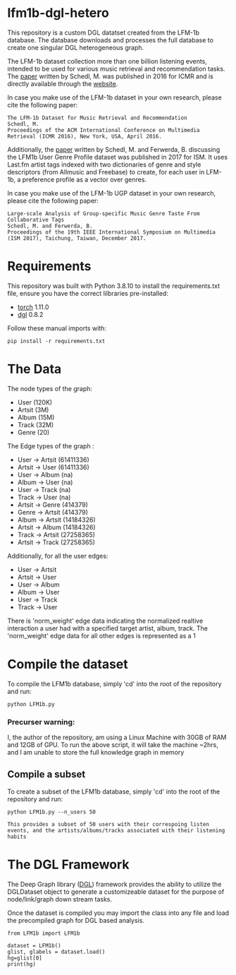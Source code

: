 # lfm1b-dgl-hetero
This repository is a custom DGL datatset created from the LFM-1b database. 
The database downloads and processes the full database to create one singular DGL heterogeneous graph.


The LFM-1b dataset collection more than one billion listening events, intended to be used for various music retrieval and recommendation tasks. 
The [paper](http://www.cp.jku.at/people/schedl/Research/Publications/pdf/schedl_icmr_2016.pdf) written by Schedl, M. was published in 2016 
for ICMR and is directly available through the [website](http://www.cp.jku.at/datasets/LFM-1b/). 

In case you make use of the LFM-1b dataset in your own research, please cite the following paper:

    The LFM-1b Dataset for Music Retrieval and Recommendation
    Schedl, M.
    Proceedings of the ACM International Conference on Multimedia Retrieval (ICMR 2016), New York, USA, April 2016.

Additionally, the [paper](http://www.cp.jku.at/people/schedl/Research/Publications/pdf/schedl_ism_mam_2017.pdf) written by Schedl, M. and Ferwerda, B. discussing
the LFM1b User Genre Profile dataset was published in 2017 for ISM. It uses Last.fm artist tags indexed with two dictionaries of genre and style descriptors 
(from Allmusic and Freebase) to create, for each user in LFM-1b, a preference profile as a vector over genres.


In case you make use of the LFM-1b UGP dataset in your own research, please cite the following paper:


    Large-scale Analysis of Group-specific Music Genre Taste From Collaborative Tags
    Schedl, M. and Ferwerda, B.
    Proceedings of the 19th IEEE International Symposium on Multimedia (ISM 2017), Taichung, Taiwan, December 2017.


# Requirements

This repository was built with Python 3.8.10 to install the requirements.txt file, ensure you have the correct lilbraries pre-installed:

- [torch](https://pytorch.org/) 1.11.0
- [dgl](https://www.dgl.ai/) 0.8.2

Follow these manual imports with:

    pip install -r requirements.txt

# The Data

The node types of the graph:
- User (120K)
- Artsit (3M)
- Album (15M)
- Track (32M)
- Genre (20)

The Edge types of the graph :
- User -> Artsit (61411336)
- Artsit -> User (61411336)
- User -> Album (na)
- Album -> User (na)
- User -> Track (na)
- Track -> User (na)
- Artsit -> Genre (414379)
- Genre -> Artsit (414379)
- Album -> Artsit (14184326)
- Artsit -> Album (14184326)
- Track -> Artsit (27258365)
- Artsit -> Track (27258365)


Additionally, for all the user edges:

- User -> Artsit
- Artsit -> User
- User -> Album 
- Album -> User 
- User -> Track 
- Track -> User

There is 'norm_weight' edge data indicating the normalized realtive interaction a user had with a specified target artist, album, track. 
The 'norm_weight' edge data for all other edges is represented as a 1 

# Compile the dataset

To compile the LFM1b database, simply 'cd' into the root of the repository and run:

    python LFM1b.py

### **Precurser warning**: 

I, the author of the repository, am using a Linux Machine with 30GB of RAM and 12GB of GPU.  To run the above script, it will take the machine ~2hrs, and I am unable to store the full knowledge graph in memory


## Compile a subset

To create a subset of the LFM1b database, simply 'cd' into the root of the repository and run:

    python LFM1b.py --n_users 50

`This provides a subset of 50 users with their correspoing listen events, and the artists/albums/tracks associated with their listening habits`


# The DGL Framework

The Deep Graph library ([DGL]((https://www.dgl.ai/))) framework provides the ability to utilize the DGLDataset object
to generate a customizeable dataset for the purpose of node/link/graph down stream tasks.

Once the dataset is compiled you may import the class into any file and load the precompiled graph for DGL based analysis.

    from LFM1b import LFM1b 

    dataset = LFM1b()
    glist, glabels = dataset.load()
    hg=glist[0]
    print(hg)





